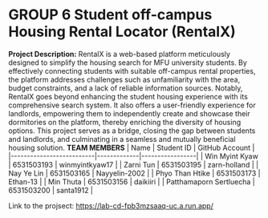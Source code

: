 **GROUP 6 Student off-campus Housing Rental Locator (RentalX)**
=============
**Project Description:**
  RentalX is a web-based platform meticulously designed to simplify the housing search for MFU university students. By effectively connecting students with suitable off-campus rental properties, the platform addresses challenges such as unfamiliarity with the area, budget constraints, and a lack of reliable information sources. Notably, RentalX goes beyond enhancing the student housing experience with its comprehensive search system. It also offers a user-friendly experience for landlords, empowering them to independently create and showcase their dormitories on the platform, thereby enriching the diversity of housing options. This project serves as a bridge, closing the gap between students and landlords, and culminating in a seamless and mutually beneficial housing solution.
  **TEAM MEMBERS** 
| Name                     | Student ID  | GitHub Account  |
|--------------------------|-------------|-----------------|
| Win Myint Kyaw           | 6531503193  | winmyintkyaw17  |
| Zarni Tun                | 6531503195  | zarn-holland    |
| Nay Ye Lin               | 6531503165  | Nayyelin-2002   |
| Phyo Than Htike          | 6531503173  | Ethan-13        |
| Min Thuta                | 6531503156  | daikiiri        |
| Patthamaporn Sertluecha  | 6531503200  | santa1912       |

Link to the projsect: https://lab-cd-fpb3mzsaaq-uc.a.run.app/

     

